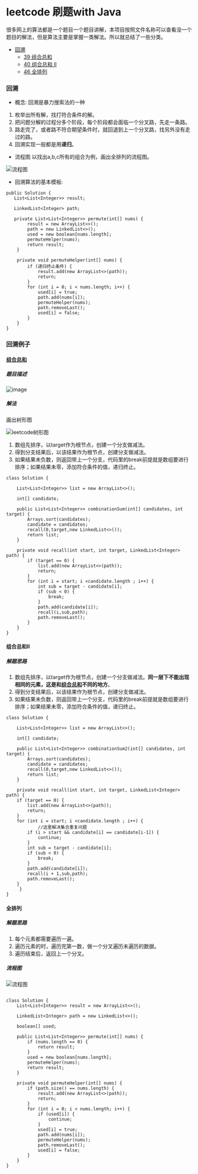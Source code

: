 # leetcode 刷题with Java

很多网上的算法都是一个题目一个题目讲解，本项目按照文件名称可以查看没一个题目的解法，但是算法主要是掌握一类解法。所以就总结了一些分类。

* [回溯](#回溯)
    * [39 组合总和](#组合总和)
    * [40 组合总和 II](#组合总和II)
    * [46 全排列](#全排列)


### 回溯
* 概念: 回溯是暴力搜索法的一种
1. 枚举出所有解，找打符合条件的解。
2. 把问题分解的过程分多个阶段，每个阶段都会面临一个分叉路，先走一条路。
3. 路走完了，或者路不符合期望条件时，就回退到上一个分叉路，找另外没有走过的路。
4. 回溯实现一般都是用**递归**。

* 流程图 
以找出a,b,c所有的组合为例，画出全排列的流程图。

![流程图](https://user-images.githubusercontent.com/11553237/130755983-d80694f1-7a4d-46d8-a67a-a18ba0bc9527.png)

* 回溯算法的基本模板:
```
public Solution {
   List<List<Integer>> result;

   LinkedList<Integer> path;

   private List<List<Integer>> permute(int[] nums) {
        result = new ArrayList<>();
        path = new LinkedList<>();
        used = new boolean[nums.length];
        permuteHelper(nums);
        return result;
    }

    private void permuteHelper(int[] nums) {
        if (递归终止条件) {
            result.add(new ArrayList<>(path));
            return;
        }
        for (int i = 0; i < nums.length; i++) {
            used[i] = true;
            path.add(nums[i]);
            permuteHelper(nums);
            path.removeLast();
            used[i] = false;
        }
    }
}
```  
### 回溯例子
#### [组合总和](https://leetcode-cn.com/problems/combination-sum)
##### 题目描述
![image](https://user-images.githubusercontent.com/11553237/130767960-4d920d68-ae7a-46c6-9fd4-9de8d7470c31.png)

##### 解法
画出树形图

![leetcode树形图](https://user-images.githubusercontent.com/11553237/130768623-34bed63f-a001-426e-867a-256ca2ab6e4d.png)

1. 数组先排序，以target作为根节点，创建一个分支做减法。
2. 得到分支结果后，以该结果作为根节点，创建分支做减法。
3. 如果结果未负数，则返回带上一个分支，代码里的break前提就是数组要进行排序；如果结果未零，添加符合条件的值，递归终止。

```
class Solution {

    List<List<Integer>> list = new ArrayList<>();

    int[] candidate;
    
    public List<List<Integer>> combinationSum(int[] candidates, int target) {
        Arrays.sort(candidates);
        candidate = candidates;
        recall(0,target,new LinkedList<>());
		return list;
    }

    private void recall(int start, int target, LinkedList<Integer> path) {
		if (target == 0) {
			list.add(new ArrayList<>(path));
			return;
		}
		for (int i = start; i <candidate.length ; i++) {
			int sub = target - candidate[i];
			if (sub < 0) {
				break;
			}
			path.add(candidate[i]);
			recall(i,sub,path);
			path.removeLast();
		}
	}
}
```

#### 组合总和II

##### 解题思路

1. 数组先排序，以target作为根节点，创建一个分支做减法。**同一层下不能出现相同的元素，这是和[组合总和](#组合总和)不同的地方**。
2. 得到分支结果后，以该结果作为根节点，创建分支做减法。
3. 如果结果未负数，则返回带上一个分支，代码里的break前提就是数组要进行排序；如果结果未零，添加符合条件的值，递归终止。

```
class Solution {

    List<List<Integer>> list = new ArrayList<>();

	int[] candidate;

    public List<List<Integer>> combinationSum2(int[] candidates, int target) {
        Arrays.sort(candidates);
		candidate = candidates;
		recall(0,target,new LinkedList<>());
		return list;
    }

    private void recall(int start, int target, LinkedList<Integer> path) {
	if (target == 0) {
		list.add(new ArrayList<>(path));
		return;
	}
	for (int i = start; i <candidate.length ; i++) {
	        //这里解决集合重复问题 
		if (i > start && candidate[i] == candidate[i-1]) {
			continue;
		}
		int sub = target - candidate[i];
		if (sub < 0) {
			break;
		}
		path.add(candidate[i]);
		recall(i + 1,sub,path);
		path.removeLast();
	}
     }
}
```

#### 全排列
##### 解题思路
1. 每个元素都需要遍历一遍。
2. 遍历元素的时，遍历完第一数，做一个分叉遍历未遍历的数据。
3. 遍历结束后，返回上一个分叉。

##### 流程图
![流程图](https://user-images.githubusercontent.com/11553237/130755983-d80694f1-7a4d-46d8-a67a-a18ba0bc9527.png)
```

class Solution {
    List<List<Integer>> result = new ArrayList<>();

    LinkedList<Integer> path = new LinkedList<>();

    boolean[] used;

    public List<List<Integer>> permute(int[] nums) {
        if (nums.length == 0) {
            return result;
        }
        used = new boolean[nums.length];
        permuteHelper(nums);
        return result;
    }

    private void permuteHelper(int[] nums) {
        if (path.size() == nums.length) {
            result.add(new ArrayList<>(path));
            return;
        }
        for (int i = 0; i < nums.length; i++) {
            if (used[i]) {
                continue;
            }
            used[i] = true;
            path.add(nums[i]);
            permuteHelper(nums);
            path.removeLast();
            used[i] = false;
        }
    }
}
```







